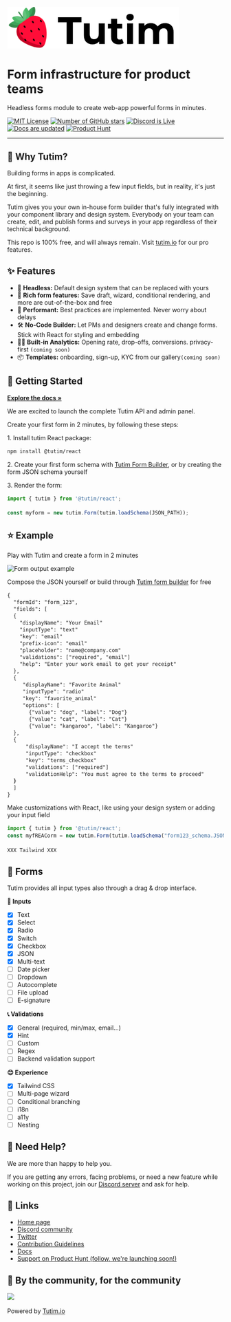 
<a href="https://tutim.io"><img src=".gitbook/assets/logo png.png" alt="Tutim.io logo" width="400"></a>

# **Form infrastructure for product teams**

Headless forms module to create web-app powerful forms in minutes.&#x20;

[![MIT License](https://img.shields.io/github/license/tutim-io/tutim)](https://github.com/tutim-io/tutim/blob/main/LICENSE)  [![Number of GitHub stars](https://img.shields.io/github/stars/tutim-io/tutim?logo=github)](https://github.com/tutim-io/tutim/stargazers)  [![Discord is Live](https://img.shields.io/badge/Discord-Live-green?logo=discord\&logoColor=%23fff)](https://discord.tutim.io)  [![Docs are updated](https://img.shields.io/badge/docs-updated-green?color=blue)](https://docs.tutim.io)  [![Product Hunt](https://img.shields.io/badge/Product%20Hunt-Launch%20soon-orange?logo=producthunt\&logoColor=%23fff)](https://www.producthunt.com/@leetwito)

---

## 🍓 Why Tutim?

Building forms in apps is complicated.&#x20;

At first, it seems like just throwing a few input fields, but in reality, it's just the beginning.&#x20;

Tutim gives you your own in-house form builder that's fully integrated with your component library and design system. Everybody on your team can create, edit, and publish forms and surveys in your app regardless of their technical background.

This repo is 100% free, and will always remain. Visit [tutim.io](https://tutim.io) for our pro features.



## ✨ Features

* 🌈 **Headless:** Default design system that can be replaced with yours
* 💅 **Rich form features:** Save draft, wizard, conditional rendering, and more are out-of-the-box and free
* 🚀 **Performant:** Best practices are implemented. Never worry about delays
* 🛠️ **No-Code Builder:** Let PMs and designers create and change forms. Stick with React for styling and embedding
* 👨‍💻 **Built-in Analytics:** Opening rate, drop-offs, conversions. privacy-first `(coming soon)`
* 📦 **Templates:** onboarding, sign-up, KYC from our gallery`(coming soon)`



## 🚀 Getting Started

[**Explore the docs »**](https://docs.tutim.io)

We are excited to launch the complete Tutim API and admin panel.&#x20;

Create your first form in 2 minutes, by following these steps:

&#x20; 1\. Install tutim React package:

```bash
npm install @tutim/react
```

&#x20; 2\. Create your first form schema with [Tutim Form Builder](https://eylonmiz.github.io/tutim-builder/), or by creating the form JSON schema yourself

&#x20; 3\. Render the form:

```jsx
import { tutim } from '@tutim/react';

const myform = new tutim.Form(tutim.loadSchema(JSON_PATH));
```

## ⭐ Example

Play with Tutim and create a form in 2 minutes

![Form output example](.gitbook/assets/outputform\_272px.png)



Compose the JSON yourself or build through [Tutim form builder](https://tutim.io) for free

<pre class="language-json" data-title="form123_schema.JSON" data-overflow="wrap" data-line-numbers><code class="lang-json">{
  "formId": "form_123",
  "fields": [
  {
    "displayName": "Your Email"
    "inputType": "text"
    "key": "email"
    "prefix-icon": "email"
    "placeholder": "name@company.com"
    "validations": ["required", "email"]
    "help": "Enter your work email to get your receipt"
  },
  {
     "displayName": "Favorite Animal"
     "inputType": "radio"
     "key": "favorite_animal"
     "options": [
       {"value": "dog", "label": "Dog"}
       {"value": "cat", "label": "Cat"}
       {"value": "kangaroo", "label": "Kangaroo"}
  },
  {
      "displayName": "I accept the terms"
      "inputType": "checkbox"
      "key": "terms_checkbox"
      "validations": ["required"]
      "validationHelp": "You must agree to the terms to proceed"
<strong>  }
</strong>  ]
}
</code></pre>



Make customizations with React, like using your design system or adding your input field

```jsx
import { tutim } from '@tutim/react';
const myfREACorm = new tutim.Form(tutim.loadSchema("form123_schema.JSON"))

XXX Tailwind XXX
```



## 📜 Forms

Tutim provides all input types also through a drag & drop interface.

**💌 Inputs**

* [x] Text
* [x] Select
* [x] Radio
* [x] Switch
* [x] Checkbox
* [x] JSON
* [x] Multi-text
* [ ] Date picker
* [ ] Dropdown
* [ ] Autocomplete
* [ ] File upload
* [ ] E-signature

**📞 Validations**

* [x] General (required, min/max, email...)
* [x] Hint
* [ ] Custom
* [ ] Regex
* [ ] Backend validation support

**😊 Experience**

* [x] Tailwind CSS
* [ ] Multi-page wizard
* [ ] Conditional branching
* [ ] i18n
* [ ] a11y
* [ ] Nesting

## 🤵 Need Help?

We are more than happy to help you.&#x20;

If you are getting any errors, facing problems, or need a new feature while working on this project, join our [Discord server](https://discord.tutim.io) and ask for help.&#x20;

## 🔗 Links

* [Home page](https://tutim.io)
* [Discord community](https://discord.tutim.io)
* [Twitter](https://twitter.com/Tutim_io)
* [Contribution Guidelines](https://tutim.io/contribute)
* [Docs](https://docs.tutim.io)
* [Support on Product Hunt (follow, we're launching soon!)](https://www.producthunt.com/@leetwito)

## 💪 By the community, for the community


![](https://contrib.rocks/image?repo=tutim-io/tutim)

Powered by [Tutim.io](https://tutim.io)
